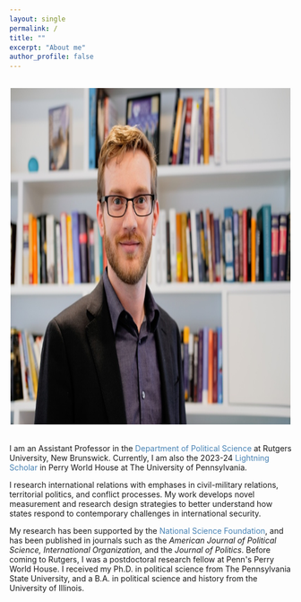 ```yaml
---
layout: single
permalink: /
title: ""
excerpt: "About me"
author_profile: false
---
```


<br/>

<center>
<img src='kenwick_pic.jpeg'  width='500' height='600'>
</center>

<br/>

I am an Assistant Professor in the <a style="text-decoration:none; color: #4682B4" href = "https://polisci.rutgers.edu/" target="_blank"> Department of Political Science </a> at Rutgers University, New Brunswick. Currently, I am also the 2023-24 <a style="text-decoration:none; color: #4682B4" href = "https://global.upenn.edu/perryworldhouse/lightning-scholars" target="_blank"> Lightning Scholar </a> in Perry World House at The University of Pennsylvania. 

I research international relations with emphases in civil-military relations, territorial politics, and conflict processes. My work develops novel measurement and research design strategies to better understand how states respond to contemporary challenges in international security.

My research has been supported by the <a style="text-decoration:none; color: #4682B4" href = "https://www.nsf.gov/awardsearch/showAward?AWD_ID=1917573&HistoricalAwards=false" target="_blank"> National Science Foundation</a>, and has been published in journals such as the <em>American Journal of Political Science, International Organization,</em> and the <em>Journal of Politics</em>. Before coming to Rutgers, I was a postdoctoral research fellow at Penn's Perry World House. I received my Ph.D. in political science from The Pennsylvania State University, and a B.A. in political science and history from the University of Illinois. 
